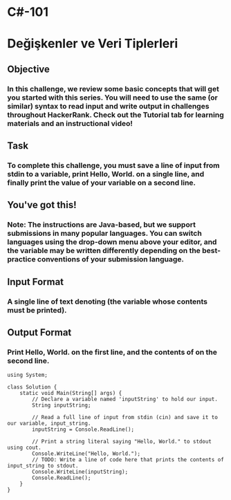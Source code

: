 # C#-101

# Değişkenler ve Veri Tiplerleri

## Objective

### In this challenge, we review some basic concepts that will get you started with this series. You will need to use the same (or similar) syntax to read input and write output in challenges throughout HackerRank. Check out the Tutorial tab for learning materials and an instructional video!

## Task

### To complete this challenge, you must save a line of input from stdin to a variable, print Hello, World. on a single line, and finally print the value of your variable on a second line.

## You've got this!

### Note: The instructions are Java-based, but we support submissions in many popular languages. You can switch languages using the drop-down menu above your editor, and the  variable may be written differently depending on the best-practice conventions of your submission language.

## Input Format

### A single line of text denoting  (the variable whose contents must be printed).

## Output Format

### Print Hello, World. on the first line, and the contents of  on the second line.

```
using System;

class Solution {
    static void Main(String[] args) {
        // Declare a variable named 'inputString' to hold our input.
        String inputString; 
        
        // Read a full line of input from stdin (cin) and save it to our variable, input_string.
        inputString = Console.ReadLine(); 
        
        // Print a string literal saying "Hello, World." to stdout using cout.
        Console.WriteLine("Hello, World.");
        // TODO: Write a line of code here that prints the contents of input_string to stdout.
        Console.WriteLine(inputString);
        Console.ReadLine();
    }
}
```

